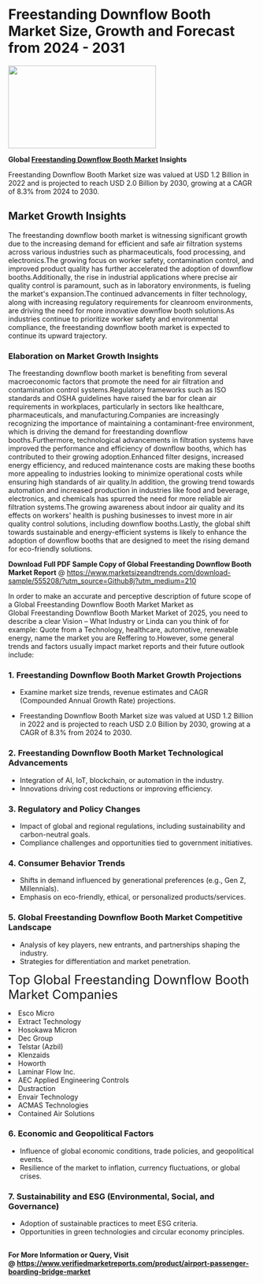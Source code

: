 <H1>Freestanding Downflow Booth Market Size, Growth and Forecast from 2024 - 2031</H1><img class="aligncenter size-medium wp-image-584254" src="https://thirdeyenews.in/wp-content/uploads/2024/09/Global-Market-Research-300x168.jpeg" alt="" width="300" height="168" /><p><strong>Global&nbsp;<a href="https://www.marketsizeandtrends.com/download-sample/555208/?utm_source=Github8j?utm_medium=210">Freestanding Downflow Booth Market</a> Insights</strong></p><p>Freestanding Downflow Booth Market size was valued at USD 1.2 Billion in 2022 and is projected to reach USD 2.0 Billion by 2030, growing at a CAGR of 8.3% from 2024 to 2030.</p><p><h2>Market Growth Insights</h2> The freestanding downflow booth market is witnessing significant growth due to the increasing demand for efficient and safe air filtration systems across various industries such as pharmaceuticals, food processing, and electronics.The growing focus on worker safety, contamination control, and improved product quality has further accelerated the adoption of downflow booths.Additionally, the rise in industrial applications where precise air quality control is paramount, such as in laboratory environments, is fueling the market's expansion.The continued advancements in filter technology, along with increasing regulatory requirements for cleanroom environments, are driving the need for more innovative downflow booth solutions.As industries continue to prioritize worker safety and environmental compliance, the freestanding downflow booth market is expected to continue its upward trajectory.<h3>Elaboration on Market Growth Insights</h3> The freestanding downflow booth market is benefiting from several macroeconomic factors that promote the need for air filtration and contamination control systems.Regulatory frameworks such as ISO standards and OSHA guidelines have raised the bar for clean air requirements in workplaces, particularly in sectors like healthcare, pharmaceuticals, and manufacturing.Companies are increasingly recognizing the importance of maintaining a contaminant-free environment, which is driving the demand for freestanding downflow booths.Furthermore, technological advancements in filtration systems have improved the performance and efficiency of downflow booths, which has contributed to their growing adoption.Enhanced filter designs, increased energy efficiency, and reduced maintenance costs are making these booths more appealing to industries looking to minimize operational costs while ensuring high standards of air quality.In addition, the growing trend towards automation and increased production in industries like food and beverage, electronics, and chemicals has spurred the need for more reliable air filtration systems.The growing awareness about indoor air quality and its effects on workers' health is pushing businesses to invest more in air quality control solutions, including downflow booths.Lastly, the global shift towards sustainable and energy-efficient systems is likely to enhance the adoption of downflow booths that are designed to meet the rising demand for eco-friendly solutions.<p><span class=""><strong>Download Full PDF Sample Copy of Global Freestanding Downflow Booth Market Report</strong> @ <a href="https://www.marketsizeandtrends.com/download-sample/555208/?utm_source=Github8j?utm_medium=210" target="_blank">https://www.marketsizeandtrends.com/download-sample/555208/?utm_source=Github8j?utm_medium=210</a></span></p><p>In order to make an accurate and perceptive description of future scope of a Global&nbsp;Freestanding Downflow Booth Market Market as Global&nbsp;Freestanding Downflow Booth Market Market of 2025, you need to describe a clear Vision &ndash; What Industry or Linda can you think of for example: Quote from a Technology, healthcare, automotive, renewable energy, name the market you are Reffering to.However, some general trends and factors usually impact market reports and their future outlook include:</p><h3>1.&nbsp;<strong>Freestanding Downflow Booth Market Growth Projections</strong></h3><ul><li>Examine market size trends, revenue estimates and CAGR (Compounded Annual Growth Rate) projections.</li><li><p>Freestanding Downflow Booth Market size was valued at USD 1.2 Billion in 2022 and is projected to reach USD 2.0 Billion by 2030, growing at a CAGR of 8.3% from 2024 to 2030.</p></li></ul><h3>2.&nbsp;<strong>Freestanding Downflow Booth Market Technological Advancements</strong></h3><ul><li>Integration of AI, IoT, blockchain, or automation in the industry.</li><li>Innovations driving cost reductions or improving efficiency.</li></ul><h3>3.&nbsp;<strong>Regulatory and Policy Changes</strong></h3><ul><li>Impact of global and regional regulations, including sustainability and carbon-neutral goals.</li><li>Compliance challenges and opportunities tied to government initiatives.</li></ul><h3>4.&nbsp;<strong>Consumer Behavior Trends</strong></h3><ul><li>Shifts in demand influenced by generational preferences (e.g., Gen Z, Millennials).</li><li>Emphasis on eco-friendly, ethical, or personalized products/services.</li></ul><h3>5.&nbsp;<strong>Global Freestanding Downflow Booth Market Competitive Landscape</strong></h3><ul><li>Analysis of key players, new entrants, and partnerships shaping the industry.</li><li>Strategies for differentiation and market penetration.</li></ul><p data-pm-slice="1 1 []"><span style="color: inherit; font-family: inherit; font-size: 25px;">Top Global Freestanding Downflow Booth Market Companies</span></p><div class="" data-test-id=""><p><li>Esco Micro</li><li> Extract Technology</li><li> Hosokawa Micron</li><li> Dec Group</li><li> Telstar (Azbil)</li><li> Klenzaids</li><li> Howorth</li><li> Laminar Flow Inc.</li><li> AEC Applied Engineering Controls</li><li> Dustraction</li><li> Envair Technology</li><li> ACMAS Technologies</li><li> Contained Air Solutions</li></p></div><h3>6.&nbsp;<strong>Economic and Geopolitical Factors</strong></h3><ul><li>Influence of global economic conditions, trade policies, and geopolitical events.</li><li>Resilience of the market to inflation, currency fluctuations, or global crises.</li></ul><h3>7.&nbsp;<strong>Sustainability and ESG (Environmental, Social, and Governance)</strong></h3><ul><li>Adoption of sustainable practices to meet ESG criteria.</li><li>Opportunities in green technologies and circular economy principles.</li></ul><h2><strong style="font-size: 14px;">For More Information or Query, Visit @&nbsp;</strong><a style="background-color: #ffffff; font-size: 14px;" href="https://www.marketsizeandtrends.com/report/freestanding-downflow-booth-market/" target="_blank">https://www.verifiedmarketreports.com/product/airport-passenger-boarding-bridge-market</a></h2>